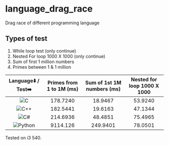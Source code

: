 # language_drag_race
Drag  race of different programming language

## Types of test
1. While loop test (only continue)
2. Nested For loop 1000 X 1000 (only continue)
3. Sum of first 1 million numbers
4. Primes between 1 & 1 million <br>

|Language⬇️ / Test➡️| Primes from 1 to 1M (ms)| Sum of 1st 1M numbers (ms) |Nested for loop 1000 X 1000|
|:---: |:---: |:---:|:---:|
|![C](https://img.shields.io/badge/c-%2300599C.svg?style=for-the-badge&logo=c&logoColor=white)|178.7240|18.9467|53.9240|
|![C++](https://img.shields.io/badge/c++-%2300599C.svg?style=for-the-badge&logo=c%2B%2B&logoColor=white)|182.5441|19.6163|47.1344|
|![C#](https://img.shields.io/badge/c%23-%23239120.svg?style=for-the-badge&logo=c-sharp&logoColor=white)|214.6936|48.4851|75.4965|
|![Python](https://img.shields.io/badge/python-3670A0?style=for-the-badge&logo=python&logoColor=ffdd54)|9114.126|249.9401|78.0501|


 Tested on i3 540.

